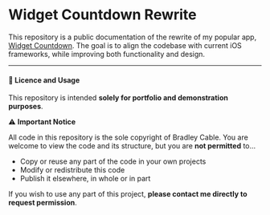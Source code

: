 # Widget Countdown Rewrite

This repository is a public documentation of the rewrite of my popular app, [Widget Countdown](https://apps.apple.com/gb/app/widget-countdown/id1532721548).
The goal is to align the codebase with current iOS frameworks, while improving both functionality and design.

---

#### 📄 Licence and Usage

This repository is intended **solely for portfolio and demonstration purposes**.

⚠️ **Important Notice**

All code in this repository is the sole copyright of Bradley Cable. 
You are welcome to view the code and its structure, but you are **not permitted** to...

- Copy or reuse any part of the code in your own projects  
- Modify or redistribute this code  
- Publish it elsewhere, in whole or in part

If you wish to use any part of this project, **please contact me directly to request permission**.
